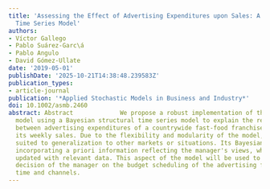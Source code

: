 ```yaml
---
title: 'Assessing the Effect of Advertising Expenditures upon Sales: A Bayesian Structural
  Time Series Model'
authors:
- Víctor Gallego
- Pablo Suárez-Garc\á
- Pablo Angulo
- David Gómez-Ullate
date: '2019-05-01'
publishDate: '2025-10-21T14:38:48.239583Z'
publication_types:
- article-journal
publication: '*Applied Stochastic Models in Business and Industry*'
doi: 10.1002/asmb.2460
abstract: Abstract             We propose a robust implementation of the Nerlove-Arrow
  model using a Bayesian structural time series model to explain the relationship
  between advertising expenditures of a countrywide fast-food franchise network with
  its weekly sales. Due to the flexibility and modularity of the model, it is well
  suited to generalization to other markets or situations. Its Bayesian nature facilitates
  incorporating a priori information reflecting the manager's views, which can be
  updated with relevant data. This aspect of the model will be used to support the
  decision of the manager on the budget scheduling of the advertising firm across
  time and channels.
---
```

